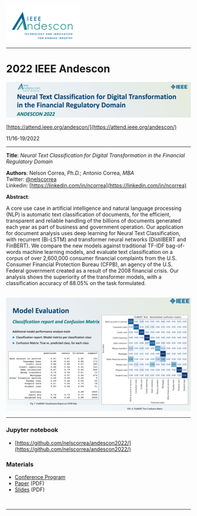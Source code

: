 <img src="./images/ieee_andescon_logo.png" alt="IEEE Andescon logo" width="200">

<hr/>

# 2022 IEEE Andescon 
<img src="./images/neural_2350_cover_title.jpg" alt="2022 IEEE Andescon - Neural Text Classification Evaluation" width="600">

[https://attend.ieee.org/andescon/](https://attend.ieee.org/andescon/)

11/16-19/2022

<hr/> 

**Title**: *Neural Text Classification for Digital Transformation in the Financial Regulatory Domain*

**Authors**: Nelson Correa, *Ph.D.*; Antonio Correa, *MBA* <br/>
Twitter: [@nelscorrea](https://twitter.com/nelscorrea)<br/>
Linkedin: [https://linkedin.com/in/ncorrea](https://linkedin.com/in/ncorrea)

**Abstract**: 

A core use case in artificial intelligence and natural language processing (NLP) is automatic text classification of documents, for the efficient, transparent and reliable handling of the billions of documents generated each year as part of business and government operation. Our application for document analysis uses deep learning for Neural Text Classification, with recurrent (Bi-LSTM) and transformer neural networks (DistilBERT and FinBERT). We compare the new models against traditional TF-IDF bag-of- words machine learning models, and evaluate text classification on a corpus of over 2,600,000 consumer financial complaints from the U.S. Consumer Financial Protection Bureau (CFPB), an agency of the U.S. Federal government created as a result of the 2008 financial crisis. Our analysis shows the superiority of the transformer models, with a classification accuracy of 88.05% on the task formulated.

<br/>
<img src="./images/neural_2350_evaluation.jpg" alt="CFPB Neural Text Classification Evaluation - FinBERT" width="800">

<br/>

------------------

### Jupyter notebook

* [https://github.com/nelscorrea/andescon2022/](https://github.com/nelscorrea/andescon2022/)

### Materials

* [Conference Program](https://attend.ieee.org/andescon/program-2022/)
* [Paper](./ANDESCON2022_neural_nlp_2350_ncorrea_paper.pdf) (PDF)
* [Slides](./ANDESCON2022_neural_nlp_2350_ncorrea_slides_sm.pdf) (PDF)
<!-- * [Repository - TBD](./) -->

<br/>
<hr/>